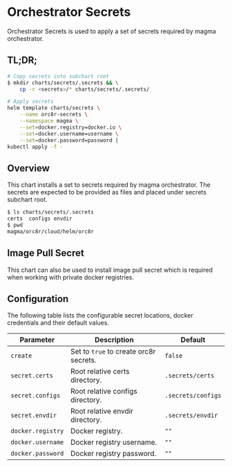# Orchestrator Secrets

Orchestrator Secrets is used to apply a set of secrets required by magma orchestrator.

## TL;DR;

```bash
# Copy secrets into subchart root
$ mkdir charts/secrets/.secrets && \
    cp -r <secrets>/* charts/secrets/.secrets/

# Apply secrets
helm template charts/secrets \
    --name orc8r-secrets \
    --namespace magma \
    --set=docker.registry=docker.io \
    --set=docker.username=username \
    --set=docker.password=password |
kubectl apply -f -
```

## Overview

This chart installs a set to secrets required by magma orchestrator.
The secrets are expected to be provided as files and placed under
secrets subchart root.
```bash
$ ls charts/secrets/.secrets
certs  configs envdir
$ pwd
magma/orc8r/cloud/helm/orc8r
```
## Image Pull Secret

This chart can also be used to install image pull secret which is required
when working with private docker registries.

## Configuration

The following table lists the configurable secret locations, 
docker credentials and their default values.

| Parameter        | Description     | Default   |
| ---              | ---             | ---       |
| `create` | Set to ``true`` to create orc8r secrets. | `false` |
| `secret.certs` | Root relative certs directory. | `.secrets/certs` |
| `secret.configs` | Root relative configs directory. | `.secrets/configs` |
| `secret.envdir` | Root relative envdir directory. | `.secrets/envdir` |
| `docker.registry` | Docker registry. | `""` |
| `docker.username` | Docker registry username. | `""` |
| `docker.password` | Docker registry password. | `""` |
